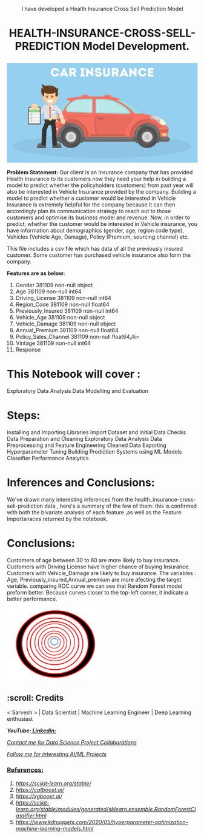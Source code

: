 <p align='center'> I have developed a Health Insurance Cross Sell Prediction Model</p>
<h1><p align='center'> HEALTH-INSURANCE-CROSS-SELL-PREDICTION Model Development.</p></h1>
<p align="center"><img src="https://github.com/sky309/HEALTH-INSURANCE-CROSS-SELL-PREDICTION/blob/main/INS-1-780x405.jpg"></p>

<b>Problem Statement: </b>
Our client is an Insurance company that has provided Health Insurance to its customers now they need your help in building a model to predict whether the policyholders (customers) from past year will also be interested in Vehicle Insurance provided by the company.
Building a model to predict whether a customer would be interested in Vehicle Insurance is extremely helpful for the company because it can then accordingly plan its communication strategy to reach out to those customers and optimise its business model and revenue.
Now, in order to predict, whether the customer would be interested in Vehicle insurance, you have information about demographics (gender, age, region code type), Vehicles (Vehicle Age, Damage), Policy (Premium, sourcing channel) etc.

<p> This file includes a csv file which has data of all the previously insured customer. Some customer has purchased vehicle insurance also form the company.<p>
  <b><p> Features are as below:</p></b>  
<ol>
    <li>Gender                381109 non-null  object</li> 
    <li>Age                   381109 non-null  int64 </li> 
    <li>Driving_License       381109 non-null  int64  </li>
    <li>Region_Code           381109 non-null  float64</li>
    <li>Previously_Insured    381109 non-null  int64 </li> 
    <li> Vehicle_Age           381109 non-null  object </li>
    <li>Vehicle_Damage        381109 non-null  object</li> 
    <li>Annual_Premium        381109 non-null  float64</li>
    <li>Policy_Sales_Channel  381109 non-null  float64,/li>
    <li>Vintage               381109 non-null  int64  </li>
    <li> Response</li>   </ol>
  
# This Notebook will cover :
Exploratory Data Analysis
Data Modelling and Evaluation
# Steps:
Installing and Importing Libraries
Import Dataset and Initial Data Checks
Data Preparation and Cleaning
Exploratory Data Analysis
Data Preprocessing and Feature Engineering
Cleaned Data Exporting
Hyperparameter Tuning
Building Prediction Systems using ML Models
Classifier Performance Analytics


# Inferences and Conclusions:
We've drawn many interesting inferences from the health_insurance-cross-sell-prediction data , here's a summary of the few of them:
this is confirmed with both the bivariate analysis of each feature ,as well as the Feature Importanaces returned by the notebook.
# Conclusions:
Customers of age between 30 to 60 are more likely to buy insurance.
Customers with Driving License have higher chance of buying Insurance.
Customers with Vehicle_Damage are likely to buy insurance.
The variables : Age, Previously_insured,Annual_premium are more afecting the target variable.
comparing ROC curve we can see that Random Forest model preform better. Because curves closer to the top-left corner, it indicate a better performance.


![-----------------------------------------------------](https://github.com/sky309/HEALTH-INSURANCE-CROSS-SELL-PREDICTION/blob/main/images.png)

<!-- CREDITS -->
<h2 id="credits"> :scroll: Credits</h2>

< Sarvesh > | Data Scientist | Machine Learning Engineer | Deep Learning enthusiast
<b><p><i>YouTube:<a href="https://youtu.be/4lsiSoLW53Q"></i>
<i>Linkedin:<a href="https://www.linkedin.com/in/sarveshkumaryadav/"></i>
  </p></b>
<p> <i> Contact me for Data Science Project Collaborations</i></p>
<p> <i> Follow me for interesting AI/ML Projects</i></p>



### References:
<ol><i>
  <li>https://scikit-learn.org/stable/</li>
  <li>https://catboost.ai/</li>
  <li>https://xgboost.ai/</li>
  <li>https://scikit-learn.org/stable/modules/generated/sklearn.ensemble.RandomForestClassifier.html</li>
  <li>https://www.kdnuggets.com/2020/05/hyperparameter-optimization-machine-learning-models.html</li></i></ol>
